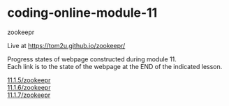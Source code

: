 # coding-online-module-11

zookeepr  

Live at https://tom2u.github.io/zookeepr/  

Progress states of webpage constructed during module 11.  
Each link is to the state of the webpage at the END of the indicated lesson.  

[11.1.5/zookeepr](https://tom2u.github.io/coding-online-module-11/tree/master/11.1.5/)  
[11.1.6/zookeepr](https://tom2u.github.io/coding-online-module-11/tree/master/11.1.6/)  
[11.1.7/zookeepr](https://tom2u.github.io/coding-online-module-11/tree/master/11.1.7/)  
